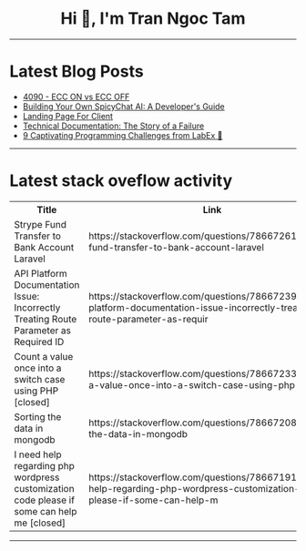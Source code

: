 <h1 align="center">Hi 👋, I'm Tran Ngoc Tam</h1>

---

# Latest Blog Posts 
<!-- BLOG-POST-LIST:START -->
- [4090 - ECC ON vs ECC OFF](https://dev.to/maximsaplin/4090-ecc-on-vs-ecc-off-36m4)
- [Building Your Own SpicyChat AI: A Developer&#39;s Guide](https://dev.to/elisaray/building-your-own-spicychat-ai-a-developers-guide-4l7h)
- [Landing Page For Client](https://dev.to/pranav-29/landing-page-for-client-496p)
- [Technical Documentation: The Story of a Failure](https://dev.to/umairk/technical-documentation-the-story-of-a-failure-3f10)
- [9 Captivating Programming Challenges from LabEx 🚀](https://dev.to/labex/9-captivating-programming-challenges-from-labex-574h)
<!-- BLOG-POST-LIST:END -->

---

# Latest stack oveflow activity
<table>
  <tr><th>Title</th><th>Link</th></tr>
  <!-- STACKOVERFLOW:START --><tr><td>Strype Fund Transfer to Bank Account Laravel</td><td>https://stackoverflow.com/questions/78667261/strype-fund-transfer-to-bank-account-laravel</td></tr><tr><td>API Platform Documentation Issue: Incorrectly Treating Route Parameter as Required ID</td><td>https://stackoverflow.com/questions/78667239/api-platform-documentation-issue-incorrectly-treating-route-parameter-as-requir</td></tr><tr><td>Count a value once into a switch case using PHP [closed]</td><td>https://stackoverflow.com/questions/78667233/count-a-value-once-into-a-switch-case-using-php</td></tr><tr><td>Sorting the data in mongodb</td><td>https://stackoverflow.com/questions/78667208/sorting-the-data-in-mongodb</td></tr><tr><td>I need help regarding php wordpress customization code please if some can help me [closed]</td><td>https://stackoverflow.com/questions/78667191/i-need-help-regarding-php-wordpress-customization-code-please-if-some-can-help-m</td></tr><!-- STACKOVERFLOW:END -->
</table>

---


